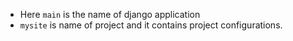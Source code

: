 - Here `main` is the name of django application
- `mysite` is name of project and it contains project configurations.
